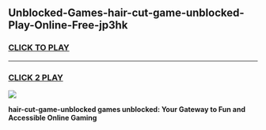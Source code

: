 
## Unblocked-Games-hair-cut-game-unblocked-Play-Online-Free-jp3hk
<h3>
<a href="https://premium76.site?title=hair-cut-game-unblocked&ref=26A">CLICK TO PLAY</a></h3>
<hr>

<h3>
<a href="https://premium76.site?title=hair-cut-game-unblocked&ref=26A">CLICK 2 PLAY</a>
  
</h3>

<a href="https://premium76.site?title=hair-cut-game-unblocked&ref=26A"><img src="https://clearcache.store/games.png"></a>


**hair-cut-game-unblocked games unblocked: Your Gateway to Fun and Accessible Online Gaming**
